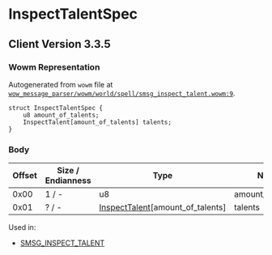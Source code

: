 # InspectTalentSpec

## Client Version 3.3.5

### Wowm Representation

Autogenerated from `wowm` file at [`wow_message_parser/wowm/world/spell/smsg_inspect_talent.wowm:9`](https://github.com/gtker/wow_messages/tree/main/wow_message_parser/wowm/world/spell/smsg_inspect_talent.wowm#L9).
```rust,ignore
struct InspectTalentSpec {
    u8 amount_of_talents;
    InspectTalent[amount_of_talents] talents;
}
```
### Body

| Offset | Size / Endianness | Type | Name | Comment |
| ------ | ----------------- | ---- | ---- | ------- |
| 0x00 | 1 / - | u8 | amount_of_talents |  |
| 0x01 | ? / - | [InspectTalent](inspecttalent.md)[amount_of_talents] | talents |  |


Used in:
* [SMSG_INSPECT_TALENT](smsg_inspect_talent.md)

